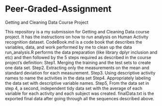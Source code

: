 # Peer-Graded-Assignment
Getting and Cleaning Data Course Project

This repository is a my submission for Getting and Cleaning Data course project. It has the instructions on how to run analysis on Human Activity recognition dataset.
CodeBook.md is a code book that describes the variables, data, and work performed by me to clean up the data
run_analysis.R performs the data preparation (like library dplyr inclusion and etc) and then followed by the 5 steps required as described in the course project’s definition:
Step1. Merging the training and the test sets to create one data set.
Step2. Extracting only the measurements on the mean and standard deviation for each measurement.
Step3. Using descriptive activity names to name the activities in the data set
Step4. Appropriately labeling the data set with descriptive variable names.
Step5, From the data set in step 4, a second, independent tidy data set with the average of each variable for each activity and each subject was created.
finalData.txt is the exported final data after going through all the sequences described above.

